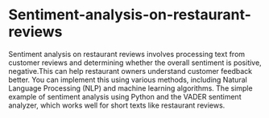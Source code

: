 # Sentiment-analysis-on-restaurant-reviews
Sentiment analysis on restaurant reviews involves processing text from customer reviews and determining whether the overall sentiment is positive, negative.This can help restaurant owners understand customer feedback better. You can implement this using various methods, including Natural Language Processing (NLP) and machine learning algorithms.
The simple example of sentiment analysis using Python and the VADER sentiment analyzer, which works well for short texts like restaurant reviews. 
